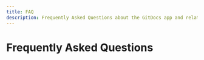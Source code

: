 ```yaml
---
title: FAQ
description: Frequently Asked Questions about the GitDocs app and related products.
---
```

# Frequently Asked Questions
